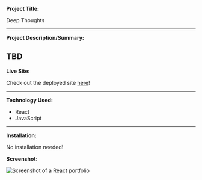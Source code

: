 **Project Title:**

Deep Thoughts

---

**Project Description/Summary:**

## TBD

**Live Site:**

Check out the deployed site [here]()!

---

**Technology Used:**

- React
- JavaScript

---

**Installation:**

No installation needed!

**Screenshot:**

![Screenshot of a React portfolio]()
